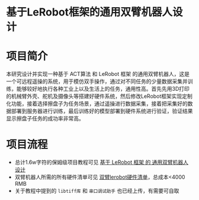 # 基于LeRobot框架的通用双臂机器人设计

# 项目简介
本研究设计并实现一种基于 ACT算法 和 LeRobot 框架 的通用双臂机器人，这是一个可远程遥操的系统，用于模仿双手操作，通过对不同任务的少量数据采集并训练，能够较好地执行各种工业上以及生活上的任务，通用性高。首先先用3D打印的机械臂外壳、舵机及摄像头等搭建好硬件系统，然后修改LeRobot框架实现定制化功能，接着选择擦盘子为任务场景，通过遥操进行数据采集，接着把采集好的数据部署到服务器进行训练，最后训练好的模型部署到硬件系统进行验证，验证结果显示擦盘子任务的成功率非常高。



# 项目流程

- 总计1.6w字符的保姆级项目教程可见 [基于 LeRobot 框架 的 通用双臂机器人设计](./基于LeRobot框架的通用双臂机器人设计.md)
- 双臂机器人所需的所有硬件清单可见 [双臂lerobot硬件清单](./双臂lerobot硬件清单.xlsx)，总成本<4000 RMB
- 关于教程中提到的 `libtiff库` 和 `串口调试助手` 也已经上传，有需要可自取

